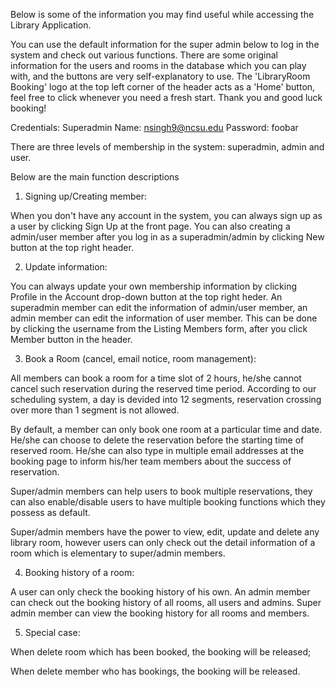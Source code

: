 
Below is some of the information you may find useful while accessing the Library Application.

You can use the default information for the super admin below to log in the system and check out various functions. There are some original information for the users and rooms in the database which you can play with, and the buttons are very self-explanatory to use. The 'LibraryRoom Booking' logo at the top left corner of the header acts as a 'Home' button, feel free to click whenever you need a fresh start. Thank you and good luck booking!


Credentials:
Superadmin Name: nsingh9@ncsu.edu    Password: foobar


There are three levels of membership in the system: superadmin, admin and user.

Below are the main function descriptions

1. Signing up/Creating member:

  When you don't have any account in the system, you can always sign up as a user by clicking Sign Up at the front page. You can also creating a admin/user member after you log in as a superadmin/admin by clicking New button at the top right header.

2. Update information:

  You can always update your own membership information by clicking Profile in the Account drop-down button at the top right heder. An superadmin member can edit the information of admin/user member, an admin member can edit the information of user member. This can be done by clicking the username from the Listing Members form, after you click Member button in the header. 

3. Book a Room (cancel, email notice, room management):

  All members can book a room for a time slot of 2 hours, he/she cannot cancel such reservation during the reserved time period. According to our scheduling system, a day is devided into 12 segments, reservation crossing over more than 1 segment is not allowed.
  
  By default, a member can only book one room at a particular time and date. He/she can choose to delete the reservation before the starting time of reserved room. He/she can also type in multiple email addresses at the booking page to inform his/her team members about the success of reservation. 
  
  Super/admin members can help users to book multiple reservations, they can also enable/disable users to have multiple booking functions which they possess as default.  

  Super/admin members have the power to view, edit, update and delete any library room, however users can only check out the detail information of a room which is elementary to super/admin members.


4. Booking history of a room:
  
  A user can only check the booking history of his own. An admin member can check out the booking history of all rooms, all users and admins. Super admin member can view the booking history for all rooms and members.

5. Special case:

  When delete room which has been booked, the booking will be released;
  
  When delete member who has bookings, the booking will be released.









